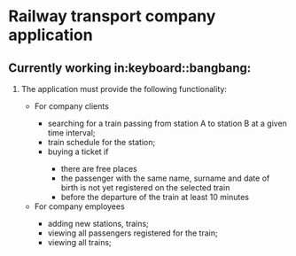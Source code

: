 <h1>Railway transport company application</h1>
<h2>Currently working in:keyboard::bangbang:</h2>

<ol>
  <li>The application must provide the following functionality:</li>
  <ul>
    <li>For company clients</li>
      <ul>
        <li>searching for a train passing from station A to station B at a given time interval;</li>
        <li>train schedule for the station;</li>
        <li>buying a ticket if</li>
          <ul>
            <li>there are free places</li>
            <li>the passenger with the same name, surname and date of birth is not yet registered on the selected train</li>
            <li>before the departure of the train at least 10 minutes</li>
          </ul>
      </ul>
    <li>For company employees</li>
      <ul>
        <li>adding new stations, trains;</li>
        <li>viewing all passengers registered for the train;</li>
        <li>viewing all trains;</li>
      </ul>
  </ul>
</ol>
